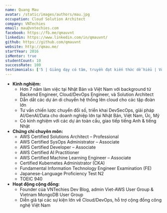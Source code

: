 ```yaml
---
name: Quang Mau
avatar: /static/images/authors/mau.jpg
occupation: Cloud Solution Architect
company: VNTechies
email: mau@vntechies.com
facebook: https://fb.me/qmauvnt
linkedin: https://www.linkedin.com/in/qmauvnt/
github: https://github.com/qmauvnt
website: http://qmau.me/
startYear: 2016
isMentor: true
studentCount: 10
successRate: 100
testimonials: ['5 | Giảng dạy có tâm, truyền đạt kiến thức dễ hiểu | Võ Hùng - Division Manager']
---
```


- **Kinh nghiệm:**
  - Hơn 7 năm làm việc tại Nhật Bản và Việt Nam với background từ Backend Engineer, Cloud/DevOps Engineer, và Solution Architect
  - Dẫn dắt các dự án di chuyển hệ thống lên cloud cho các tập đoàn lớn
  - Tư vấn chiến lược chuyển đổi số, triển khai DevSecOps, giải pháp AI/GenAI/Data cho doanh nghiệp lớn tại Nhật Bản, Việt Nam, Úc, Mỹ
  - Có kinh nghiệm với các dự án toàn cầu, giao tiếp tiếng Anh & tiếng Nhật
- **Chứng chỉ chuyên môn:**
  - AWS Certified Solutions Architect – Professional
  - AWS Certified SysOps Administrator – Associate
  - AWS Certified Developer – Associate
  - AWS Certified AI Practitioner
  - AWS Certified Machine Learning Engineer – Associate
  - Certified Kubernetes Administrator (CKA)
  - Fundamental Information Technology Engineer Examination (FE)
  - Japanese-Language Proficiency Test N2
  - TOEIC 940
- **Hoạt động cộng đồng:**
  - Founder của VNTechies Dev Blog, admin Viet-AWS User Group & Vietnam MongoDB User Group
  - Diễn giả tại các sự kiện lớn về Cloud/DevOps, hỗ trợ cộng đồng công nghệ Việt Nam
